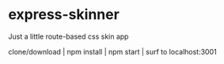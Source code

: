 # express-skinner

Just a little route-based css skin app

clone/download | npm install | npm start | surf to localhost:3001